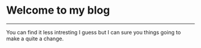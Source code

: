 # Welcome to my blog
---

You can find it less intresting I guess but I can sure you things going to make a quite a change.
